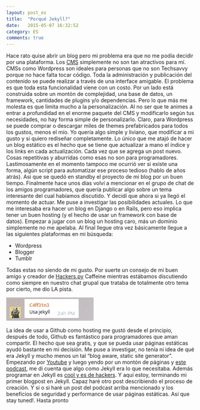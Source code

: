 ```yaml
---
layout: post_es
title:  "Porqué Jekyll?"
date:   2015-05-07 16:32:52
category: ES
comments: true
---
```

Hace rato quise abrir un blog pero mi problema era que no me podía decidir por una plataforma. Los [CMS](http://es.wikipedia.org/wiki/Sistema_de_gesti%C3%B3n_de_contenidos) simplemente no son tan atractivos para mí. CMSs como Wordpress son ideales para personas que  no son Techsavvy porque no hace falta tocar código. Toda la administración y publicación del contenido se puede realizar a través de una interface amigable. El problema es que toda esta funcionalidad viene con un costo. Por un lado está construida sobre un montón de complejidad, una base de datos, un framework, cantidades de plugins y/o dependencias. Pero lo que más me molesta es que limita mucho a la personalización. Al no ser que te animes a entrar a profundidad en el enorme paquete del CMS y modificarlo según tus necesidades, no hay forma simple de personalizarlo. Claro, para Wordpress se puede comprar o descargar miles de themes prefabricados para todos los gustos, menos el mío. Yo quería algo simple y liviano, que modificar a mi gusto y si quiero rediseñar completamente. Lo único que me atajó de hacer un blog estático es el hecho que se tiene que actualizar a mano el índice y los links en cada actualización. Cada vez que se agrega un post nuevo. Cosas repetitivas y aburridas como esas no son para programadores. Lastimosamente en el momento tampoco me ocurrió ver si existe una forma, algún script para automatizar ese proceso tedioso (hablo de años atrás).  Asi que se quedó en standby el proyecto de mi blog por un buen tiempo.
Finalmente hace unos días volví a mencionar en el grupo de chat de los amigos programadores, que quería publicar algo sobre un tema interesante del cual habíamos discutido. Y decidí que ahora si ya llegó el momento de actuar. Me puse a investigar las posibilidades actuales. Lo que me interesaba era hacer un blog en Django o en Rails, pero eso implica tener un buen hosting (y el hecho de usar un framework con base de datos). Empezar a jugar con un blog un hosting caro, más un dominio simplemente no me apelaba.  Al final llegue otra vez básicamente llegue a las siguientes plataformas en mi búsqueda:

 - Wordpress
 - Blogger
 - Tumblr

 Todas estas no siendo de mi gusto. Por suerte un consejo de mi buen amigo y creador de [Hackers.py](http://hackers.com.py/) Caffeine mientras estábamos discutiendo como siempre en nuestro chat grupal que trataba de totalmente otro tema por cierto, me dio LA pista.

![Image image1](https://raw.githubusercontent.com/Karlheinzniebuhr/karlheinzniebuhr.github.io/master/images/caffeines_advice.PNG)

La idea de usar a Github como hosting me gustó desde el principio, después de todo, Github es fantástico para programadores que aman compartir.  El hecho que sea gratis, y que se pueda usar páginas estáticas ayudó bastante en mi decisión. Me puse a investigar, no tenía ni idea de qué era Jekyll y mucho menos un tal “blog aware, static site generator”. Empezando por [Youtube](https://www.youtube.com/watch?v=iWowJBRMtpc) y luego yendo por un montón de páginas y [este podcast](http://5by5.tv/webahead/54), me di cuenta que algo como Jekyll era lo que necesitaba. Además programar en Jekyll es [cool y es de hackers](http://tom.preston-werner.com/2008/11/17/blogging-like-a-hacker.html). Y aquí estoy, terminando mi primer blogpost en Jekyll. Capaz haré otro post describiendo el proceso de creación. Y si o si haré un post del podcast arriba mencionado y los beneficios de seguridad y performance de usar páginas estáticas. Así que stay tuned!.
Hasta pronto
